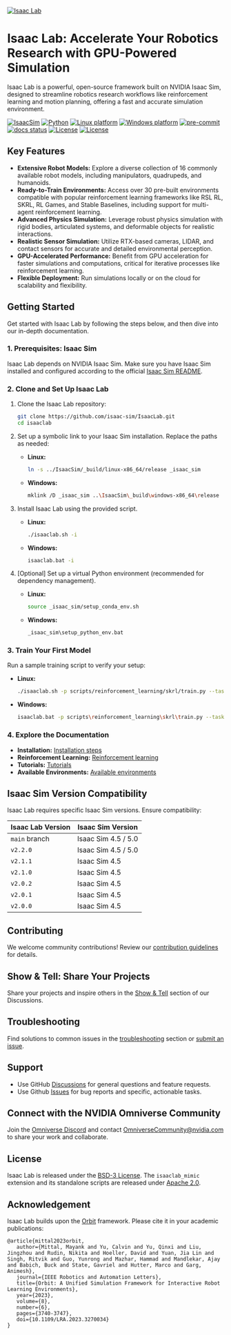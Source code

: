 [![Isaac Lab](docs/source/_static/isaaclab.jpg)](https://github.com/isaac-sim/IsaacLab)

# Isaac Lab: Accelerate Your Robotics Research with GPU-Powered Simulation

Isaac Lab is a powerful, open-source framework built on NVIDIA Isaac Sim, designed to streamline robotics research workflows like reinforcement learning and motion planning, offering a fast and accurate simulation environment.

[![IsaacSim](https://img.shields.io/badge/IsaacSim-5.0.0-silver.svg)](https://docs.isaacsim.omniverse.nvidia.com/latest/index.html)
[![Python](https://img.shields.io/badge/python-3.11-blue.svg)](https://docs.python.org/3/whatsnew/3.11.html)
[![Linux platform](https://img.shields.io/badge/platform-linux--64-orange.svg)](https://releases.ubuntu.com/22.04/)
[![Windows platform](https://img.shields.io/badge/platform-windows--64-orange.svg)](https://www.microsoft.com/en-us/)
[![pre-commit](https://img.shields.io/github/actions/workflow/status/isaac-sim/IsaacLab/pre-commit.yaml?logo=pre-commit&logoColor=white&label=pre-commit&color=brightgreen)](https://github.com/isaac-sim/IsaacLab/actions/workflows/pre-commit.yaml)
[![docs status](https://img.shields.io/github/actions/workflow/status/isaac-sim/IsaacLab/docs.yaml?label=docs&color=brightgreen)](https://github.com/isaac-sim/IsaacLab/actions/workflows/docs.yaml)
[![License](https://img.shields.io/badge/license-BSD--3-yellow.svg)](https://opensource.org/licenses/BSD-3-Clause)
[![License](https://img.shields.io/badge/license-Apache--2.0-yellow.svg)](https://opensource.org/license/apache-2-0)

## Key Features

*   **Extensive Robot Models:** Explore a diverse collection of 16 commonly available robot models, including manipulators, quadrupeds, and humanoids.
*   **Ready-to-Train Environments:** Access over 30 pre-built environments compatible with popular reinforcement learning frameworks like RSL RL, SKRL, RL Games, and Stable Baselines, including support for multi-agent reinforcement learning.
*   **Advanced Physics Simulation:** Leverage robust physics simulation with rigid bodies, articulated systems, and deformable objects for realistic interactions.
*   **Realistic Sensor Simulation:** Utilize RTX-based cameras, LIDAR, and contact sensors for accurate and detailed environmental perception.
*   **GPU-Accelerated Performance:** Benefit from GPU acceleration for faster simulations and computations, critical for iterative processes like reinforcement learning.
*   **Flexible Deployment:** Run simulations locally or on the cloud for scalability and flexibility.

## Getting Started

Get started with Isaac Lab by following the steps below, and then dive into our in-depth documentation.

### 1. Prerequisites: Isaac Sim

Isaac Lab depends on NVIDIA Isaac Sim. Make sure you have Isaac Sim installed and configured according to the official [Isaac Sim README](https://github.com/isaac-sim/IsaacSim?tab=readme-ov-file#quick-start).

### 2. Clone and Set Up Isaac Lab

1.  Clone the Isaac Lab repository:

    ```bash
    git clone https://github.com/isaac-sim/IsaacLab.git
    cd isaaclab
    ```

2.  Set up a symbolic link to your Isaac Sim installation.  Replace the paths as needed:

    *   **Linux:**
        ```bash
        ln -s ../IsaacSim/_build/linux-x86_64/release _isaac_sim
        ```

    *   **Windows:**
        ```bash
        mklink /D _isaac_sim ..\IsaacSim\_build\windows-x86_64\release
        ```

3.  Install Isaac Lab using the provided script.

    *   **Linux:**
        ```bash
        ./isaaclab.sh -i
        ```

    *   **Windows:**
        ```bash
        isaaclab.bat -i
        ```

4.  [Optional] Set up a virtual Python environment (recommended for dependency management).

    *   **Linux:**
        ```bash
        source _isaac_sim/setup_conda_env.sh
        ```

    *   **Windows:**
        ```bash
        _isaac_sim\setup_python_env.bat
        ```

### 3. Train Your First Model

Run a sample training script to verify your setup:

*   **Linux:**
    ```bash
    ./isaaclab.sh -p scripts/reinforcement_learning/skrl/train.py --task Isaac-Ant-v0 --headless
    ```
*   **Windows:**
    ```bash
    isaaclab.bat -p scripts\reinforcement_learning\skrl\train.py --task Isaac-Ant-v0 --headless
    ```

### 4. Explore the Documentation

*   **Installation:** [Installation steps](https://isaac-sim.github.io/IsaacLab/main/source/setup/installation/index.html#local-installation)
*   **Reinforcement Learning:** [Reinforcement learning](https://isaac-sim.github.io/IsaacLab/main/source/overview/reinforcement-learning/rl_existing_scripts.html)
*   **Tutorials:** [Tutorials](https://isaac-sim.github.io/IsaacLab/main/source/tutorials/index.html)
*   **Available Environments:** [Available environments](https://isaac-sim.github.io/IsaacLab/main/source/overview/environments.html)

## Isaac Sim Version Compatibility

Isaac Lab requires specific Isaac Sim versions.  Ensure compatibility:

| Isaac Lab Version             | Isaac Sim Version   |
| ----------------------------- | ------------------- |
| `main` branch                 | Isaac Sim 4.5 / 5.0 |
| `v2.2.0`                      | Isaac Sim 4.5 / 5.0 |
| `v2.1.1`                      | Isaac Sim 4.5       |
| `v2.1.0`                      | Isaac Sim 4.5       |
| `v2.0.2`                      | Isaac Sim 4.5       |
| `v2.0.1`                      | Isaac Sim 4.5       |
| `v2.0.0`                      | Isaac Sim 4.5       |

## Contributing

We welcome community contributions! Review our [contribution guidelines](https://isaac-sim.github.io/IsaacLab/main/source/refs/contributing.html) for details.

## Show & Tell: Share Your Projects

Share your projects and inspire others in the [Show & Tell](https://github.com/isaac-sim/IsaacLab/discussions/categories/show-and-tell) section of our Discussions.

## Troubleshooting

Find solutions to common issues in the [troubleshooting](https://isaac-sim.github.io/IsaacLab/main/source/refs/troubleshooting.html) section or [submit an issue](https://github.com/isaac-sim/IsaacLab/issues).

## Support

*   Use GitHub [Discussions](https://github.com/isaac-sim/IsaacLab/discussions) for general questions and feature requests.
*   Use Github [Issues](https://github.com/isaac-sim/IsaacLab/issues) for bug reports and specific, actionable tasks.

## Connect with the NVIDIA Omniverse Community

Join the [Omniverse Discord](https://discord.com/invite/nvidiaomniverse) and contact OmniverseCommunity@nvidia.com to share your work and collaborate.

## License

Isaac Lab is released under the [BSD-3 License](LICENSE). The `isaaclab_mimic` extension and its standalone scripts are released under [Apache 2.0](LICENSE-mimic).

## Acknowledgement

Isaac Lab builds upon the [Orbit](https://isaac-orbit.github.io/) framework.  Please cite it in your academic publications:

```
@article{mittal2023orbit,
   author={Mittal, Mayank and Yu, Calvin and Yu, Qinxi and Liu, Jingzhou and Rudin, Nikita and Hoeller, David and Yuan, Jia Lin and Singh, Ritvik and Guo, Yunrong and Mazhar, Hammad and Mandlekar, Ajay and Babich, Buck and State, Gavriel and Hutter, Marco and Garg, Animesh},
   journal={IEEE Robotics and Automation Letters},
   title={Orbit: A Unified Simulation Framework for Interactive Robot Learning Environments},
   year={2023},
   volume={8},
   number={6},
   pages={3740-3747},
   doi={10.1109/LRA.2023.3270034}
}
```
